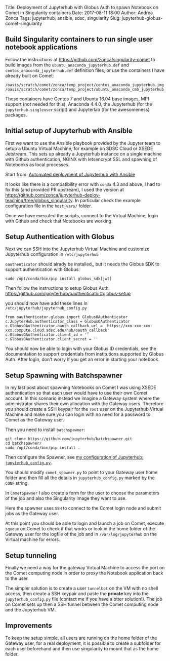 Title: Deployment of Jupyterhub with Globus Auth to spawn Notebook on Comet in Singularity containers
Date: 2017-08-11 18:00
Author: Andrea Zonca
Tags: jupyterhub, ansible, sdsc, singularity
Slug: jupyterhub-globus-comet-singularity

## Build Singularity containers to run single user notebook applications

Follow the instructions at <https://github.com/zonca/singularity-comet> to build images from the `ubuntu_anaconda_jupyterhub.def` and `centos_anaconda_jupyterhub.def` definition files, or use the containers I have already built on Comet:

    /oasis/scratch/comet/zonca/temp_project/centos_anaconda_jupyterhub.img
    /oasis/scratch/comet/zonca/temp_project/ubuntu_anaconda_cmb_jupyterhub.img

These containers have Centos 7 and Ubuntu 16.04 base images, MPI support (not needed for this), Anaconda 4.4.0, the Jupyterhub (for the `jupyterhub-singleuser` script) and Jupyterlab (for the awesomeness) packages.

## Initial setup of Jupyterhub with Ansible

First we want to use the Ansible playbook provided by the Jupyter team to setup a Ubuntu Virtual Machine, for example on SDSC Cloud or XSEDE Jetstream.
This sets up already a Jupyterhub instance on a single machine with Github authentication, NGINX with letsencrypt SSL and spawning of Notebooks as local processes.

Start from: [Automated deployment of Jupyterhub with Ansible](https://zonca.github.io/2017/02/automated-deployment-jupyterhub-ansible.html)

It looks like there is a compatibility error with `conda` 4.3 and above, I had to fix this (and provided PR upstream), I used the version at <https://github.com/zonca/jupyterhub-deploy-teaching/tree/globus_singularity>.
In particular check the example configuration file in the `host_vars/` folder.

Once we have executed the scripts, connect to the Virtual Machine, login with Github and check that Notebooks are working.

## Setup Authentication with Globus

Next we can SSH into the Jupyterhub Virtual Machine and customize Jupyterhub configuration in `/etc/jupyterhub`

`oauthenticator` should alrady be installed,, but it needs the Globus SDK to support authentication with Globus:

    sudo /opt/conda/bin/pip install globus_sdk[jwt]

Then follow the instructions to setup Globus Auth: <https://github.com/jupyterhub/oauthenticator#globus-setup>

you should now have add these lines in `/etc/jupyterhub/jupyterhub_config.py`

```
from oauthenticator.globus import GlobusOAuthenticator
c.JupyterHub.authenticator_class = GlobusOAuthenticator
c.GlobusOAuthenticator.oauth_callback_url = 'https://xxx-xxx-xxx-xxx.compute.cloud.sdsc.edu/hub/oauth_callback'
c.GlobusOAuthenticator.client_id = ''
c.GlobusOAuthenticator.client_secret = ''
```

You should now be able to login with your Globus ID credentials, see the documentation to support credentials from institutions supported by Globus Auth.
After login, don't worry if you get an error in starting your notebook.

## Setup Spawning with Batchspawner

In my last post about spawning Notebooks on Comet I was using XSEDE authentication so that each user would have to use their own Comet account.
In this scenario instead we imagine a Gateway system where the administrator shares their own allocation with the Gateway users. 
Therefore you should create a SSH keypair for the `root` user on the Jupyterhub Virtual Machine and make sure you can login with no need for a password to Comet as the Gateway user.

Then you need to install `batchspawner`:

    git clone https://github.com/jupyterhub/batchspawner.git
    cd batchspawner/
    sudo /opt/conda/bin/pip install .

Then configure the Spawner, see [my configuration of Jupyterhub: `jupyterhub_config.py`](https://gist.github.com/zonca/aaed55502c4b16535fe947791d02ac32).

You should modify `comet_spawner.py` to point to your Gateway user home folder and then fill all the details in `jupyterhub_config.py` marked by the `CONF` string.

In `CometSpawner` I also create a form for the user to choose the parameters of the job and also the Singularity image they want to use.

Here the spawner uses `SSH` to connect to the Comet login node and submit jobs as the Gateway user.

At this point you should be able to login and launch a job on Comet, execute `squeue` on Comet to check if that works or look in the home folder of the Gateway user for the logfile of the job and in `/var/log/jupyterhub` on the Virtual machine for errors.

## Setup tunneling

Finally we need a way for the gateway Virtual Machine to access the port on the Comet computing node in order to proxy the Notebook application back to the user.

The simpler solution is to create a user `tunnelbot` on the VM with no shell access, then create a SSH keypair and paste the **private** key into the `jupyterhub_config.py` file (contact me if you have a btter solution!).
The job on Comet sets up then a SSH tunnel between the Comet computing node and the Jupyterhub VM.

## Improvements

To keep the setup simple, all users are running on the home folder of the Gateway user, for a real deployment, it is possible to create a subfolder for each user beforehand and then use singularity to mount that as the home folder.
